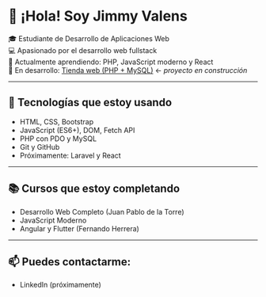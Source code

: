 # 👋 ¡Hola! Soy Jimmy Valens

🎓 Estudiante de Desarrollo de Aplicaciones Web  
💻 Apasionado por el desarrollo web fullstack  
🚀 Actualmente aprendiendo: PHP, JavaScript moderno y React  
🔨 En desarrollo: [Tienda web (PHP + MySQL)](https://github.com/jimmyvalens/tienda-web) ← *proyecto en construcción*

---

## 🧰 Tecnologías que estoy usando

- HTML, CSS, Bootstrap
- JavaScript (ES6+), DOM, Fetch API
- PHP con PDO y MySQL
- Git y GitHub
- Próximamente: Laravel y React

---

## 📚 Cursos que estoy completando

- Desarrollo Web Completo (Juan Pablo de la Torre)
- JavaScript Moderno
- Angular y Flutter (Fernando Herrera)

---

## 📫 Puedes contactarme:

- LinkedIn (próximamente)
